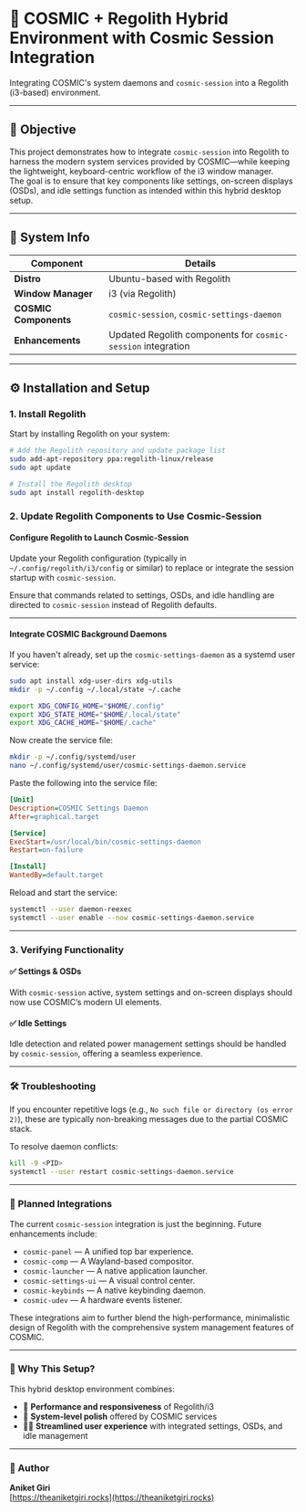 # 🌌 COSMIC + Regolith Hybrid Environment with Cosmic Session Integration

Integrating COSMIC's system daemons and `cosmic-session` into a Regolith (i3-based) environment.

---

## 🧠 Objective

This project demonstrates how to integrate `cosmic-session` into Regolith to harness the modern system services provided by COSMIC—while keeping the lightweight, keyboard-centric workflow of the i3 window manager.  
The goal is to ensure that key components like settings, on-screen displays (OSDs), and idle settings function as intended within this hybrid desktop setup.

---

## 🧩 System Info

| Component         | Details                            |
|------------------|------------------------------------|
| **Distro**       | Ubuntu-based with Regolith         |
| **Window Manager** | i3 (via Regolith)                 |
| **COSMIC Components** | `cosmic-session`, `cosmic-settings-daemon` |
| **Enhancements** | Updated Regolith components for `cosmic-session` integration |

---

## ⚙️ Installation and Setup

### 1. Install Regolith

Start by installing Regolith on your system:

```bash
# Add the Regolith repository and update package list
sudo add-apt-repository ppa:regolith-linux/release
sudo apt update

# Install the Regolith desktop
sudo apt install regolith-desktop
```

### 2. Update Regolith Components to Use Cosmic-Session

#### Configure Regolith to Launch Cosmic-Session

Update your Regolith configuration (typically in `~/.config/regolith/i3/config` or similar) to replace or integrate the session startup with `cosmic-session`.

Ensure that commands related to settings, OSDs, and idle handling are directed to `cosmic-session` instead of Regolith defaults.

---

#### Integrate COSMIC Background Daemons

If you haven't already, set up the `cosmic-settings-daemon` as a systemd user service:

```bash
sudo apt install xdg-user-dirs xdg-utils
mkdir -p ~/.config ~/.local/state ~/.cache

export XDG_CONFIG_HOME="$HOME/.config"
export XDG_STATE_HOME="$HOME/.local/state"
export XDG_CACHE_HOME="$HOME/.cache"
```

Now create the service file:

```bash
mkdir -p ~/.config/systemd/user
nano ~/.config/systemd/user/cosmic-settings-daemon.service
```

Paste the following into the service file:

```ini
[Unit]
Description=COSMIC Settings Daemon
After=graphical.target

[Service]
ExecStart=/usr/local/bin/cosmic-settings-daemon
Restart=on-failure

[Install]
WantedBy=default.target
```

Reload and start the service:

```bash
systemctl --user daemon-reexec
systemctl --user enable --now cosmic-settings-daemon.service
```

---

### 3. Verifying Functionality

#### ✅ Settings & OSDs

With `cosmic-session` active, system settings and on-screen displays should now use COSMIC’s modern UI elements.

#### ✅ Idle Settings

Idle detection and related power management settings should be handled by `cosmic-session`, offering a seamless experience.

---

### 🛠️ Troubleshooting

If you encounter repetitive logs (e.g., `No such file or directory (os error 2)`), these are typically non-breaking messages due to the partial COSMIC stack.

To resolve daemon conflicts:

```bash
kill -9 <PID>
systemctl --user restart cosmic-settings-daemon.service
```

---

### 🧭 Planned Integrations

The current `cosmic-session` integration is just the beginning. Future enhancements include:

- `cosmic-panel` — A unified top bar experience.
- `cosmic-comp` — A Wayland-based compositor.
- `cosmic-launcher` — A native application launcher.
- `cosmic-settings-ui` — A visual control center.
- `cosmic-keybinds` — A native keybinding daemon.
- `cosmic-udev` — A hardware events listener.

These integrations aim to further blend the high-performance, minimalistic design of Regolith with the comprehensive system management features of COSMIC.

---

### 🧩 Why This Setup?

This hybrid desktop environment combines:

- 🚀 **Performance and responsiveness** of Regolith/i3  
- 🎨 **System-level polish** offered by COSMIC services  
- 🧘‍♂️ **Streamlined user experience** with integrated settings, OSDs, and idle management  

---


### 🙌 Author

**Aniket Giri**  
[https://theaniketgiri.rocks](https://theaniketgiri.rocks)
